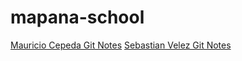 # mapana-school
[Mauricio Cepeda Git Notes](mauricio_git_notes)
[Sebastian Velez Git Notes](sebastian_git_notes)
